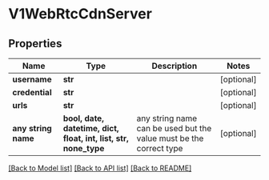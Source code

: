 # V1WebRtcCdnServer


## Properties
Name | Type | Description | Notes
------------ | ------------- | ------------- | -------------
**username** | **str** |  | [optional] 
**credential** | **str** |  | [optional] 
**urls** | **str** |  | [optional] 
**any string name** | **bool, date, datetime, dict, float, int, list, str, none_type** | any string name can be used but the value must be the correct type | [optional]

[[Back to Model list]](../README.md#documentation-for-models) [[Back to API list]](../README.md#documentation-for-api-endpoints) [[Back to README]](../README.md)


